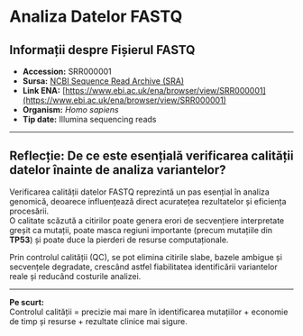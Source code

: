 # Analiza Datelor FASTQ 

## Informații despre Fișierul FASTQ

- **Accession:** SRR000001  
- **Sursa:** [NCBI Sequence Read Archive (SRA)](https://www.ncbi.nlm.nih.gov/sra)  
- **Link ENA:** [https://www.ebi.ac.uk/ena/browser/view/SRR000001](https://www.ebi.ac.uk/ena/browser/view/SRR000001)  
- **Organism:** *Homo sapiens*  
- **Tip date:** Illumina sequencing reads  

---

## Reflecție: De ce este esențială verificarea calității datelor înainte de analiza variantelor?

Verificarea calității datelor FASTQ reprezintă un pas esențial în analiza genomică, deoarece influențează direct acuratețea rezultatelor și eficiența procesării.  
O calitate scăzută a citirilor poate genera erori de secvențiere interpretate greșit ca mutații, poate masca regiuni importante (precum mutațiile din **TP53**) și poate duce la pierderi de resurse computaționale.  

Prin controlul calității (QC), se pot elimina citirile slabe, bazele ambigue și secvențele degradate, crescând astfel fiabilitatea identificării variantelor reale și reducând costurile analizei.

---

**Pe scurt:**  
Controlul calității = precizie mai mare în identificarea mutațiilor + economie de timp și resurse + rezultate clinice mai sigure.
